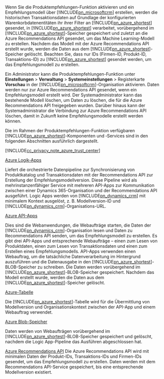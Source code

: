 Wenn Sie die Produktempfehlungen-Funktion aktivieren und ein Empfehlungsmodell über [!INCLUDE[pn_microsoftcrm](pn-microsoftcrm.md)] erstellen, werden die historischen Transaktionsdaten auf Grundlage der konfigurierten Warenkorbdatenentitäten ihr ihrer Filter an [!INCLUDE[pn_azure_shortest](pn-azure-shortest.md)] gesendet, in [!INCLUDE[pn_azure_shortest](pn-azure-shortest.md)] verarbeitet, vorübergehend im [!INCLUDE[pn_azure_shortest](pn-azure-shortest.md)]-Speicher gespeichert und zuletzt an die Azure Recommendations API gesendet, um das Machine Learning-Modell zu erstellen. Nachdem das Modell mit der Azure Recommendations API erstellt wurde, werden die Daten aus dem [!INCLUDE[pn_azure_shortest](pn-azure-shortest.md)]-Speicher gelöscht. Beachten Sie, dass nur IDs (Firmen-ID, Produkt-ID, Transaktions-ID) zu [!INCLUDE[pn_azure_shortest](pn-azure-shortest.md)] gesendet werden, um das Empfehlungsmodell zu erstellen.

Ein Administrator kann die Produktempfehlungen-Funktion unter **Einstellungen** &gt; **Verwaltung** &gt; **Systemeinstellungen** &gt; Registerkarte **Vorschau** in der [!INCLUDE[pn_microsoftcrm](pn-microsoftcrm.md)]-Organisation aktivieren. Daten werden nur zur Azure Recommendations API gesendet, wenn ein Empfehlungsmodell erstellt wird. Der Systemadministrator kann das bestehende Modell löschen, um Daten zu löschen, die für die Azure Recommendations API freigegeben wurden. Darüber hinaus kann der Systemadministrator die Verbindung zur Azure Recommendations API löschen, damit in Zukunft keine Empfehlungsmodelle erstellt werden können.

Die im Rahmen der Produktempfehlungen-Funktion verfügbaren [!INCLUDE[pn_azure_shortest](pn-azure-shortest.md)]-Komponenten und ‑Services sind in den folgenden Abschnitten ausführlich dargestellt.

[!INCLUDE[cc_privacy_note_azure_trust_center](cc-privacy-note-azure-trust-center.md)]

[Azure Logik-Apps](https://azure.microsoft.com/services/app-service/logic/)

Liefert die orchestrierte Datenpipeline zur Synchronisierung von Produktkatalog und Transaktionsdaten mit der Recommendations API zur Erstellung der Empfehlungsmodellversion. Diese Pipeline wird als mehrinstanzenfähiger Service mit mehreren API-Apps zur Kommunikation zwischen einer Dynamics 365-Organisation und der Recommendations API ausgeführt. Logic Apps werden von [!INCLUDE[pn_dynamics_crm](pn-dynamics-crm.md)] mit minimalem Kontext ausgelöst, z. B. Modellversion-ID und [!INCLUDE[pn_dynamics_crm](pn-dynamics-crm.md)]-Organisations-URL. 

[Azure API-Apps](https://azure.microsoft.com/services/app-service/api/)

Dies sind die Webanwendungen, die Webaufträge starten, die Daten der [!INCLUDE[pn_dynamics_crm](pn-dynamics-crm.md)]-Organisation lesen und Daten zu Recommendations API senden, um das Empfehlungsmodell zu erstellen. Es gibt drei API-Apps und entsprechende Webaufträge – einen zum Lesen von Produktdaten, einen zum Lesen von Transaktionsdaten und einen zum Erstellen eines Empfehlungsmodells. API-Apps verwenden einen Webauftrag, um die tatsächliche Datenverarbeitung im Hintergrund auszuführen und die Datenausgabe in den [!INCLUDE[pn_azure_shortest](pn-azure-shortest.md)]-BLOB-Speicher zu schreiben. Die Daten werden vorübergehend im [!INCLUDE[pn_azure_shortest](pn-azure-shortest.md)]-BLOB-Speicher gespeichert. Nachdem das Modell erstellt wurde, werden die Daten aus dem [!INCLUDE[pn_azure_shortest](pn-azure-shortest.md)]-Speicher gelöscht.

[Azure-Tabelle](https://azure.microsoft.com/services/storage/tables/)

Die [!INCLUDE[pn_azure_shortest](pn-azure-shortest.md)]-Tabelle wird für die Übermittlung von Modellversion und Organisationskontext zwischen der API-App und einem Webauftrag verwendet.

[Azure Blob-Speicher](https://azure.microsoft.com/services/storage/) 

Daten werden von Webaufträgen vorübergehend im [!INCLUDE[pn_azure_shortest](pn-azure-shortest.md)]-BLOB-Speicher gespeichert und gelöscht, nachdem die Logic App-Pipeline das Ausführen abgeschlossen hat.

[Azure Recommendations API](https://www.microsoft.com/cognitive-services/en-us/recommendations-api) Die Azure Recommendations API wird mit minimalen Daten der Produkt-IDs, Transaktions-IDs und Firmen-IDs gesendet, um das Empfehlungsmodell zu erstellen. Daten werden mit dem Recommendations API-Service gespeichert, bis eine entsprechende Modellversion existiert.
